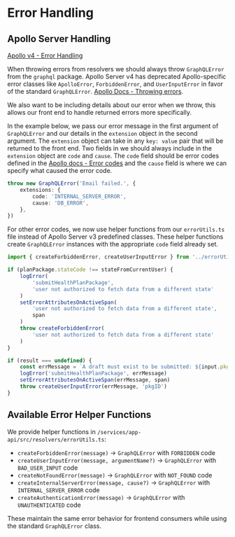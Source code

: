 # Error Handling

## Apollo Server Handling

[Apollo v4 - Error Handling](https://www.apollographql.com/docs/apollo-server/data/errors)

When throwing errors from resolvers we should always throw `GraphQLError` from the `graphql` package. Apollo Server v4 has deprecated Apollo-specific error classes like `ApolloError`, `ForbiddenError`, and `UserInputError` in favor of the standard `GraphQLError`. [Apollo Docs - Throwing errors](https://www.apollographql.com/docs/apollo-server/data/errors#throwing-errors).

We also want to be including details about our error when we throw, this allows our front end to handle returned errors more specifically.

In the example below, we pass our error message in the first argument of `GraphQLError` and our details in the `extension` object in the second argument. The `extension` object can take in any `key: value` pair that will be returned to the front end. Two fields in we should always include in the `extension` object are `code` and `cause`. The `code` field should be error codes defined in the [Apollo docs - Error codes](https://www.apollographql.com/docs/apollo-server/v3/data/errors#error-codes) and the `cause` field is where we can specify what caused the error code.

```typescript
throw new GraphQLError('Email failed.', {
    extensions: {
        code: 'INTERNAL_SERVER_ERROR',
        cause: 'DB_ERROR',
    },
})
```

For other error codes, we now use helper functions from our `errorUtils.ts` file instead of Apollo Server v3 predefined classes. These helper functions create `GraphQLError` instances with the appropriate `code` field already set.

```typescript
import { createForbiddenError, createUserInputError } from '../errorUtils'

if (planPackage.stateCode !== stateFromCurrentUser) {
    logError(
        'submitHealthPlanPackage',
        'user not authorized to fetch data from a different state'
    )
    setErrorAttributesOnActiveSpan(
        'user not authorized to fetch data from a different state',
        span
    )
    throw createForbiddenError(
        'user not authorized to fetch data from a different state'
    )
}

if (result === undefined) {
    const errMessage = `A draft must exist to be submitted: ${input.pkgID}`
    logError('submitHealthPlanPackage', errMessage)
    setErrorAttributesOnActiveSpan(errMessage, span)
    throw createUserInputError(errMessage, 'pkgID')
}
```

## Available Error Helper Functions

We provide helper functions in `/services/app-api/src/resolvers/errorUtils.ts`:

- `createForbiddenError(message)` → `GraphQLError` with `FORBIDDEN` code
- `createUserInputError(message, argumentName?)` → `GraphQLError` with `BAD_USER_INPUT` code  
- `createNotFoundError(message)` → `GraphQLError` with `NOT_FOUND` code
- `createInternalServerError(message, cause?)` → `GraphQLError` with `INTERNAL_SERVER_ERROR` code
- `createAuthenticationError(message)` → `GraphQLError` with `UNAUTHENTICATED` code

These maintain the same error behavior for frontend consumers while using the standard `GraphQLError` class.
